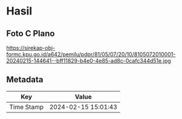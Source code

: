 # Hasil

## Foto C Plano

https://sirekap-obj-formc.kpu.go.id/a642/pemilu/pdpr/81/05/07/20/10/8105072010001-20240215-144641--bff11829-b4e0-4e85-ad8c-0cafc344d51e.jpg


## Metadata

| Key        | Value               |
| ---------- | ------------------- |
| Time Stamp | 2024-02-15 15:01:43 |



